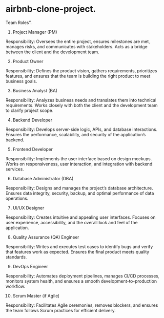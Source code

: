 # airbnb-clone-project.

Team Roles”.
1. Project Manager (PM)

Responsibility: Oversees the entire project, ensures milestones are met, manages risks, and communicates with stakeholders. Acts as a bridge between the client and the development team.

2. Product Owner

Responsibility: Defines the product vision, gathers requirements, prioritizes features, and ensures that the team is building the right product to meet business goals.

3. Business Analyst (BA)

Responsibility: Analyzes business needs and translates them into technical requirements. Works closely with both the client and the development team to clarify project scope.

4. Backend Developer

Responsibility: Develops server-side logic, APIs, and database interactions. Ensures the performance, scalability, and security of the application’s backend.

5. Frontend Developer

Responsibility: Implements the user interface based on design mockups. Works on responsiveness, user interaction, and integration with backend services.

6. Database Administrator (DBA)

Responsibility: Designs and manages the project’s database architecture. Ensures data integrity, security, backup, and optimal performance of data operations.

7. UI/UX Designer

Responsibility: Creates intuitive and appealing user interfaces. Focuses on user experience, accessibility, and the overall look and feel of the application.

8. Quality Assurance (QA) Engineer

Responsibility: Writes and executes test cases to identify bugs and verify that features work as expected. Ensures the final product meets quality standards.

9. DevOps Engineer

Responsibility: Automates deployment pipelines, manages CI/CD processes, monitors system health, and ensures a smooth development-to-production workflow.

10. Scrum Master (if Agile)

Responsibility: Facilitates Agile ceremonies, removes blockers, and ensures the team follows Scrum practices for efficient delivery.
